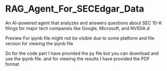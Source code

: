 # RAG_Agent_For_SECEdgar_Data
An AI-powered agent that analyzes and answers questions about SEC 10-K filings for major tech companies like Google, Microsoft, and NVIDIA.d

Preview For ipynb file might not be visible due to some platform and file version for viewing the ipynb file

So for the code part I have provided the py file but you can download and use the ipynb file.
and for viewing the results I have provided the PDF format

